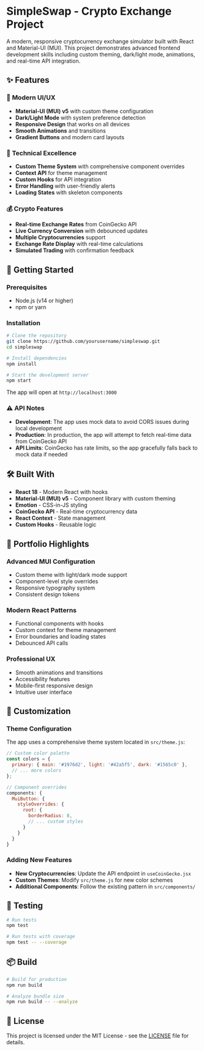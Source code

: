 # SimpleSwap - Crypto Exchange Project

A modern, responsive cryptocurrency exchange simulator built with React and Material-UI (MUI). This project demonstrates advanced frontend development skills including custom theming, dark/light mode, animations, and real-time API integration.

## ✨ Features

### 🎨 **Modern UI/UX**

-   **Material-UI (MUI) v5** with custom theme configuration
-   **Dark/Light Mode** with system preference detection
-   **Responsive Design** that works on all devices
-   **Smooth Animations** and transitions
-   **Gradient Buttons** and modern card layouts

### 🔧 **Technical Excellence**

-   **Custom Theme System** with comprehensive component overrides
-   **Context API** for theme management
-   **Custom Hooks** for API integration
-   **Error Handling** with user-friendly alerts
-   **Loading States** with skeleton components

### 💰 **Crypto Features**

-   **Real-time Exchange Rates** from CoinGecko API
-   **Live Currency Conversion** with debounced updates
-   **Multiple Cryptocurrencies** support
-   **Exchange Rate Display** with real-time calculations
-   **Simulated Trading** with confirmation feedback

## 🚀 Getting Started

### Prerequisites

-   Node.js (v14 or higher)
-   npm or yarn

### Installation

```bash
# Clone the repository
git clone https://github.com/yourusername/simpleswap.git
cd simpleswap

# Install dependencies
npm install

# Start the development server
npm start
```

The app will open at `http://localhost:3000`

### ⚠️ API Notes

-   **Development**: The app uses mock data to avoid CORS issues during local development
-   **Production**: In production, the app will attempt to fetch real-time data from CoinGecko API
-   **API Limits**: CoinGecko has rate limits, so the app gracefully falls back to mock data if needed

## 🛠️ Built With

-   **React 18** - Modern React with hooks
-   **Material-UI (MUI) v5** - Component library with custom theming
-   **Emotion** - CSS-in-JS styling
-   **CoinGecko API** - Real-time cryptocurrency data
-   **React Context** - State management
-   **Custom Hooks** - Reusable logic

## 🎯 Portfolio Highlights

### **Advanced MUI Configuration**

-   Custom theme with light/dark mode support
-   Component-level style overrides
-   Responsive typography system
-   Consistent design tokens

### **Modern React Patterns**

-   Functional components with hooks
-   Custom context for theme management
-   Error boundaries and loading states
-   Debounced API calls

### **Professional UX**

-   Smooth animations and transitions
-   Accessibility features
-   Mobile-first responsive design
-   Intuitive user interface

## 🔧 Customization

### Theme Configuration

The app uses a comprehensive theme system located in `src/theme.js`:

```javascript
// Custom color palette
const colors = {
  primary: { main: '#1976d2', light: '#42a5f5', dark: '#1565c0' },
  // ... more colors
};

// Component overrides
components: {
  MuiButton: {
    styleOverrides: {
      root: {
        borderRadius: 8,
        // ... custom styles
      }
    }
  }
}
```

### Adding New Features

-   **New Cryptocurrencies**: Update the API endpoint in `useCoinGecko.jsx`
-   **Custom Themes**: Modify `src/theme.js` for new color schemes
-   **Additional Components**: Follow the existing pattern in `src/components/`

## 🧪 Testing

```bash
# Run tests
npm test

# Run tests with coverage
npm test -- --coverage
```

## 📦 Build

```bash
# Build for production
npm run build

# Analyze bundle size
npm run build -- --analyze
```

## 📄 License

This project is licensed under the MIT License - see the [LICENSE](LICENSE) file for details.
